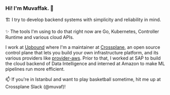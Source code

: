 ### Hi! I'm Muvaffak. 👋

<!--
**muvaf/muvaf** is a ✨ _special_ ✨ repository because its `README.md` (this file) appears on your GitHub profile.

Here are some ideas to get you started:

- 🔭 I’m currently working on ...
- 🌱 I’m currently learning ...
- 👯 I’m looking to collaborate on ...
- 🤔 I’m looking for help with ...
- 💬 Ask me about ...
- 📫 How to reach me: ...
- 😄 Pronouns: ...
- ⚡ Fun fact: ...
-->

🏗 I try to develop backend systems with simplicity and reliability in mind.

✨ The tools I'm using to do that right now are Go, Kubernetes, Controller Runtime and various cloud APIs.

I work at [Upbound](https://www.upbound.io/) where I'm a maintainer at [Crossplane](https://github.com/crossplane/crossplane), an open source control plane that lets you build your own infrastructure platform, and its various providers like [provider-aws](https://github.com/crossplane/provider-aws). Prior to that, I worked at SAP to build the cloud backend of Data Intelligence and interned at Amazon to make ML pipelines run more efficient.

📫 If you're in Istanbul and want to play basketball sometime, hit me up at Crossplane Slack (@muvaf)!
